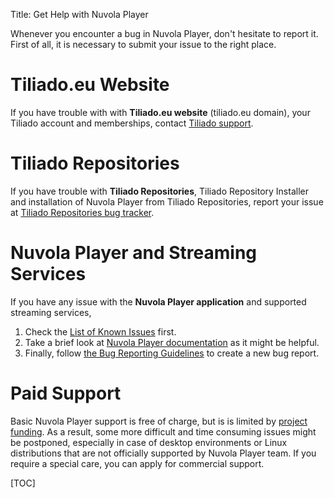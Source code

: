 Title: Get Help with Nuvola Player

Whenever you encounter a bug in Nuvola Player, don't hesitate to report it. First of all, it is
necessary to submit your issue to the right place.

Tiliado.eu Website
==================

If you have trouble with with **Tiliado.eu website** (tiliado.eu domain), your Tiliado account and
memberships, contact [Tiliado support](mailto:support@tiliado.eu).

Tiliado Repositories
====================

If you have trouble with **Tiliado Repositories**, Tiliado Repository Installer and installation of
Nuvola Player from Tiliado Repositories, report your issue at
[Tiliado Repositories bug tracker](https://github.com/tiliado/tiliado-repositories/issues).

Nuvola Player and Streaming Services
====================================

If you have any issue with the **Nuvola Player application** and supported streaming services,

 1. Check the [List of Known Issues](https://github.com/tiliado/nuvolaplayer/wiki/Known-Issues) first.
 2. Take a brief look at
    [Nuvola Player documentation](http://tiliado.github.io/nuvolaplayer/documentation/3.0.html)
    as it might be helpful.
 3. Finally, follow
    [the Bug Reporting Guidelines](https://github.com/tiliado/nuvolaplayer/wiki/Bug-Reporting-Guidelines)
    to create a new bug report.

Paid Support
============

Basic Nuvola Player support is free of charge, but is is limited by
[project funding](https://tiliado.eu/nuvolaplayer/funding/). As a result, some more difficult and
time consuming issues might be postponed, especially in case of desktop environments or Linux
distributions that are not officially supported by Nuvola Player team. If you require a special
care, you can apply for commercial support.

[TOC]
